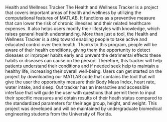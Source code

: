 Health and Wellness Tracker
The Health and Wellness Tracker is a project that covers important areas of health and wellness by utilizing the computational features of MATLAB. It functions as a preventive measure that can lower the risk of chronic illnesses and their related healthcare expenses. It also helps users modify their lifestyles with knowledge, which raises general health understanding. More than just a tool, the Health and Wellness Tracker is a step toward enabling people to take active and educated control over their health.
Thanks to this program, people will be aware of their health conditions, giving them the opportunity to detect diseases or improper habits early and prevent the detrimental effects these habits or diseases can cause on the person. Therefore, this tracker will help patients understand their conditions and if needed seek help to maintain a healthy life, increasing their overall well-being.
Users can get started on the project by downloading our MATLAB code that contains the tool that will give the user the opportunity measure their Body Mass Index, heart rate, water intake, and sleep. Out tracker has an interactive and accessible interface that will guide the user with questions that permit them to input their specific measures and obtain results of their heath status compared to the standardized parameters for their age group, height, and weight. 
This project was developed and will be maintained by undergraduate biomedical engineering students from the University of Florida. 
